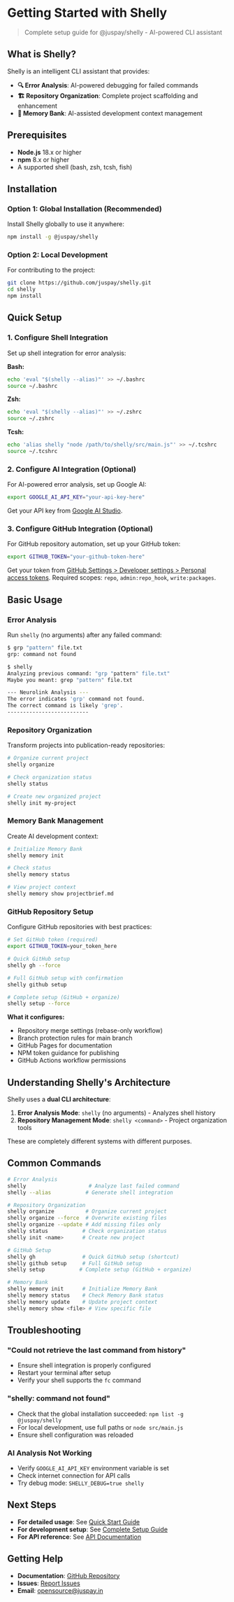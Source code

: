 # Getting Started with Shelly

> Complete setup guide for @juspay/shelly - AI-powered CLI assistant

## What is Shelly?

Shelly is an intelligent CLI assistant that provides:

- **🔍 Error Analysis**: AI-powered debugging for failed commands
- **🏗️ Repository Organization**: Complete project scaffolding and enhancement
- **🧠 Memory Bank**: AI-assisted development context management

## Prerequisites

- **Node.js** 18.x or higher
- **npm** 8.x or higher
- A supported shell (bash, zsh, tcsh, fish)

## Installation

### Option 1: Global Installation (Recommended)

Install Shelly globally to use it anywhere:

```bash
npm install -g @juspay/shelly
```

### Option 2: Local Development

For contributing to the project:

```bash
git clone https://github.com/juspay/shelly.git
cd shelly
npm install
```

## Quick Setup

### 1. Configure Shell Integration

Set up shell integration for error analysis:

**Bash:**

```bash
echo 'eval "$(shelly --alias)"' >> ~/.bashrc
source ~/.bashrc
```

**Zsh:**

```bash
echo 'eval "$(shelly --alias)"' >> ~/.zshrc
source ~/.zshrc
```

**Tcsh:**

```bash
echo 'alias shelly "node /path/to/shelly/src/main.js"' >> ~/.tcshrc
source ~/.tcshrc
```

### 2. Configure AI Integration (Optional)

For AI-powered error analysis, set up Google AI:

```bash
export GOOGLE_AI_API_KEY="your-api-key-here"
```

Get your API key from [Google AI Studio](https://aistudio.google.com/app/apikey).

### 3. Configure GitHub Integration (Optional)

For GitHub repository automation, set up your GitHub token:

```bash
export GITHUB_TOKEN="your-github-token-here"
```

Get your token from [GitHub Settings > Developer settings > Personal access tokens](https://github.com/settings/tokens). Required scopes: `repo`, `admin:repo_hook`, `write:packages`.

## Basic Usage

### Error Analysis

Run `shelly` (no arguments) after any failed command:

```bash
$ grp "pattern" file.txt
grp: command not found

$ shelly
Analyzing previous command: "grp "pattern" file.txt"
Maybe you meant: grep "pattern" file.txt

--- Neurolink Analysis ---
The error indicates 'grp' command not found.
The correct command is likely 'grep'.
--------------------------
```

### Repository Organization

Transform projects into publication-ready repositories:

```bash
# Organize current project
shelly organize

# Check organization status
shelly status

# Create new organized project
shelly init my-project
```

### Memory Bank Management

Create AI development context:

```bash
# Initialize Memory Bank
shelly memory init

# Check status
shelly memory status

# View project context
shelly memory show projectbrief.md
```

### GitHub Repository Setup

Configure GitHub repositories with best practices:

```bash
# Set GitHub token (required)
export GITHUB_TOKEN=your_token_here

# Quick GitHub setup
shelly gh --force

# Full GitHub setup with confirmation
shelly github setup

# Complete setup (GitHub + organize)
shelly setup --force
```

**What it configures:**

- Repository merge settings (rebase-only workflow)
- Branch protection rules for main branch
- GitHub Pages for documentation
- NPM token guidance for publishing
- GitHub Actions workflow permissions

## Understanding Shelly's Architecture

Shelly uses a **dual CLI architecture**:

1. **Error Analysis Mode**: `shelly` (no arguments) - Analyzes shell history
2. **Repository Management Mode**: `shelly <command>` - Project organization tools

These are completely different systems with different purposes.

## Common Commands

```bash
# Error Analysis
shelly                    # Analyze last failed command
shelly --alias           # Generate shell integration

# Repository Organization
shelly organize          # Organize current project
shelly organize --force  # Overwrite existing files
shelly organize --update # Add missing files only
shelly status           # Check organization status
shelly init <name>      # Create new project

# GitHub Setup
shelly gh               # Quick GitHub setup (shortcut)
shelly github setup     # Full GitHub setup
shelly setup           # Complete setup (GitHub + organize)

# Memory Bank
shelly memory init      # Initialize Memory Bank
shelly memory status    # Check Memory Bank status
shelly memory update    # Update project context
shelly memory show <file> # View specific file
```

## Troubleshooting

### "Could not retrieve the last command from history"

- Ensure shell integration is properly configured
- Restart your terminal after setup
- Verify your shell supports the `fc` command

### "shelly: command not found"

- Check that the global installation succeeded: `npm list -g @juspay/shelly`
- For local development, use full paths or `node src/main.js`
- Ensure shell configuration was reloaded

### AI Analysis Not Working

- Verify `GOOGLE_AI_API_KEY` environment variable is set
- Check internet connection for API calls
- Try debug mode: `SHELLY_DEBUG=true shelly`

## Next Steps

- **For detailed usage**: See [Quick Start Guide](QUICK_START.md)
- **For development setup**: See [Complete Setup Guide](SETUP.md)
- **For API reference**: See [API Documentation](API.md)

## Getting Help

- **Documentation**: [GitHub Repository](https://github.com/juspay/shelly)
- **Issues**: [Report Issues](https://github.com/juspay/shelly/issues)
- **Email**: opensource@juspay.in
